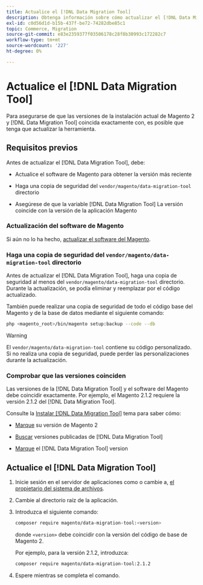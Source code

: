 ```yaml
---
title: Actualice el [!DNL Data Migration Tool]
description: Obtenga información sobre cómo actualizar el [!DNL Data Migration Tool] para transferir datos entre Magento 1 y Magento 2.
exl-id: c0d56d1d-b15b-437f-be72-74282dbe85c1
topic: Commerce, Migration
source-git-commit: e83e2359377f03506178c28f8b30993c172282c7
workflow-type: tm+mt
source-wordcount: '227'
ht-degree: 0%

---
```


# Actualice el [!DNL Data Migration Tool]

Para asegurarse de que las versiones de la instalación actual de Magento 2 y [!DNL Data Migration Tool] coincida exactamente con, es posible que tenga que actualizar la herramienta.

## Requisitos previos

Antes de actualizar el [!DNL Data Migration Tool], debe:

* Actualice el software de Magento para obtener la versión más reciente

* Haga una copia de seguridad del `vendor/magento/data-migration-tool` directorio

* Asegúrese de que la variable [!DNL Data Migration Tool] La versión coincide con la versión de la aplicación Magento

### Actualización del software de Magento

Si aún no lo ha hecho, [actualizar el software del Magento](../../upgrade/overview.md).

### Haga una copia de seguridad del `vendor/magento/data-migration-tool` directorio

Antes de actualizar el [!DNL Data Migration Tool], haga una copia de seguridad al menos del `vendor/magento/data-migration-tool` directorio. Durante la actualización, se podía eliminar y reemplazar por el código actualizado.

También puede realizar una copia de seguridad de todo el código base del Magento y de la base de datos mediante el siguiente comando:

```bash
php <magento_root>/bin/magento setup:backup --code --db
```

>[!WARNING]
>
>El `vendor/magento/data-migration-tool` contiene su código personalizado. Si no realiza una copia de seguridad, puede perder las personalizaciones durante la actualización.


### Comprobar que las versiones coinciden

Las versiones de la [!DNL Data Migration Tool] y el software del Magento debe coincidir exactamente. Por ejemplo, el Magento 2.1.2 requiere la versión 2.1.2 del [!DNL Data Migration Tool].

Consulte la [Instalar [!DNL Data Migration Tool]](install.md) tema para saber cómo:

* [Marque](install.md#check-your-version) su versión de Magento 2

* [Buscar](install.md#find-released-versions-of-data-migration-tool) versiones publicadas de [!DNL Data Migration Tool]

* [Marque](install.md#check-version-of-installed-data-migration-tool) el [!DNL Data Migration Tool] version

## Actualice el [!DNL Data Migration Tool]

1. Inicie sesión en el servidor de aplicaciones como o cambie a, [el propietario del sistema de archivos](../../installation/prerequisites/file-system/overview.md).
1. Cambie al directorio raíz de la aplicación.
1. Introduzca el siguiente comando:

   ```bash
   composer require magento/data-migration-tool:<version>
   ```

   donde `<version>` debe coincidir con la versión del código de base de Magento 2.

   Por ejemplo, para la versión 2.1.2, introduzca:

   ```bash
   composer require magento/data-migration-tool:2.1.2
   ```

1. Espere mientras se completa el comando.
